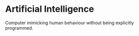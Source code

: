 # Artificial Intelligence 

Computer mimicking human behaviour without being explicitly programmed.
